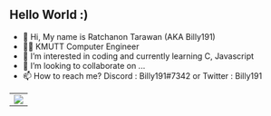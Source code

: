 ## Hello World :)

- 👋 Hi, My name is Ratchanon Tarawan (AKA Billy191)
- 👨‍💻 KMUTT Computer Engineer
- 👀 I’m interested in coding and currently learning C, Javascript
- 💞️ I’m looking to collaborate on ...
- 📫 How to reach me? Discord : Billy191#7342 or Twitter : Billy191

<table>
    <tr>
      <td>
        <img src="https://github-readme-stats.vercel.app/api?username=Billyzaza1&show_icons=true&count_private=true&theme=github_dark&count_private=true" />
      </td>
<tr>
<!---
Billyzaza1/Billyzaza1 is a ✨ special ✨ repository because its `README.md` (this file) appears on your GitHub profile.
You can click the Preview link to take a look at your changes.
--->
